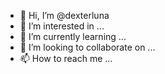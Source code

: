 - 👋 Hi, I’m @dexterluna
- 👀 I’m interested in ...
- 🌱 I’m currently learning ...
- 💞️ I’m looking to collaborate on ...
- 📫 How to reach me ...

<!---
dexterluna/dexterluna is a ✨ special ✨ repository because its `README.md` (this file) appears on your GitHub profile.
You can click the Preview link to take a look at your changes.
--->
